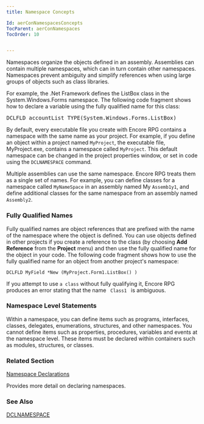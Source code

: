 ```yaml
---
title: Namespace Concepts

Id: aerConNamespacesConcepts
TocParent: aerConNamespaces
TocOrder: 10


---
```


Namespaces organize the objects defined in an assembly. Assemblies can contain multiple namespaces, which can in turn contain other namespaces. Namespaces prevent ambiguity and simplify references when using large groups of objects such as class libraries. 

For example, the .Net Framework defines the ListBox class in the System.Windows.Forms namespace. The following code fragment shows how to declare a variable using the fully qualified name for this class: 
<pre class="prettyprint">DCLFLD accountList TYPE(System.Windows.Forms.ListBox)</pre>

By default, every executable file you create with Encore RPG contains a namespace with the same name as your project. For example, if you define an object within a project named <code class="ce">MyProject</code>, the executable file, MyProject.exe, contains a namespace called <code class="ce">MyProject</code>. This default namespace can be changed in the project properties window, or set in code using the <code>DCLNAMESPACE</code> command. 

Multiple assemblies can use the same namespace. Encore RPG treats them as a single set of names. For example, you can define classes for a namespace called <code class="ce">MyNameSpace</code> in an assembly named My <code class="ce">Assemb1y1</code>, and define additional classes for the same namespace from an assembly named <code class="ce">Assembly2</code>. 

### Fully Qualified Names
Fully qualified names are object references that are prefixed with the name of the namespace where the object is defined. You can use objects defined in other projects if you create a reference to the class (by choosing **Add Reference** from the **Project** menu) and then use the fully qualified name for the object in your code. The following code fragment shows how to use the fully qualified name for an object from another project's namespace: 
<pre class="prettyprint"><code class="lang-aer">DCLFLD MyField *New (MyProject.Form1.ListBox() )</code></pre>

If you attempt to use <code class="ce">a class</code> without fully qualifying it, Encore RPG produces an error stating that the name <code class="ce"> Class1 </code> is ambiguous. 

### Namespace Level Statements
Within a namespace, you can define items such as programs, interfaces, classes, delegates, enumerations, structures, and other namespaces. You cannot define items such as properties, procedures, variables and events at the namespace level. These items must be declared within containers such as modules, structures, or classes. 

### Related Section

[Namespace Declarations](aerConNamespaceDeclarations.html)

Provides more detail on declaring namespaces.


### See Also
[DCLNAMESPACE](DCLNAMESPACE.html) 
